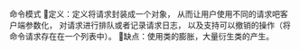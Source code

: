 命令模式
定义：定义将请求封装成一个对象，
从而让用户使用不同的请求吧客户端参数化，
对请求进行排队或者记录请求日志，
以及支持可以撤销的操作（将命令请求存在在一个列表中）。
缺点：使用类的膨胀，大量衍生类的产生。